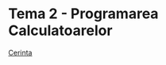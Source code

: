 # Tema 2 - Programarea Calculatoarelor

[Cerinta](https://github.com/octaviantorcea/University-Projects/blob/main/star_dust/Programare_2019___Tema2.pdf)
